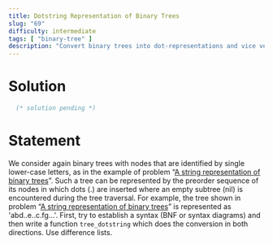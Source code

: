 ```yaml
---
title: Dotstring Representation of Binary Trees
slug: "69"
difficulty: intermediate
tags: [ "binary-tree" ]
description: "Convert binary trees into dot-representations and vice versa using difference lists."
---
```


# Solution

```ocaml
  (* solution pending *)
```

# Statement

We consider again binary trees with nodes that are identified by single
lower-case letters, as in the example of problem “[A string
representation of binary trees](#67)”. Such a tree can be
represented by the preorder sequence of its nodes in which dots (.) are
inserted where an empty subtree (nil) is encountered during the tree
traversal. For example, the tree shown in problem “[A string
representation of binary trees](#67)” is represented as
'abd..e..c.fg...'. First, try to establish a syntax (BNF or syntax
diagrams) and then write a function `tree_dotstring` which does the
conversion in both directions. Use difference lists.
